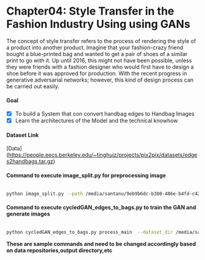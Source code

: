 # Chapter04: Style Transfer in the Fashion Industry Using using GANs

The concept of style transfer refers to the process of rendering the style of a product into
another product. Imagine that your fashion-crazy friend bought a blue-printed bag and
wanted to get a pair of shoes of a similar print to go with it. Up until 2016, this might not
have been possible, unless they were friends with a fashion designer who would first have
to design a shoe before it was approved for production. With the recent progress in
generative adversarial networks; however, this kind of design process can be carried out
easily.

#### Goal 
- [x] To build a System that con convert handbag edges to Handbag Images 
- [x] Learn the architectures of the Model and the technical knowhow

#### Dataset Link
[Data] (https://people.eecs.berkeley.edu/~tinghuiz/projects/pix2pix/datasets/edges2handbags.tar.gz)



#### Command to execute image_split.py for preprocessing image 

```bash

python image_split.py --path /media/santanu/9eb9b6dc-b380-486e-b4fd-c424a325b976/edges2handbags/ --_dir_ train

```

#### Command to execute cycledGAN_edges_to_bags.py to train the GAN and generate images 


```bash

python cycledGAN_edges_to_bags.py process_main  --dataset_dir /media/santanu/9eb9b6dc-b380-486e-b4fd-c424a325b976/edges2handbags/ epochs 100

```

**These are sample commands and need to be changed accordingly based on data repositories,output directory,etc**













 






